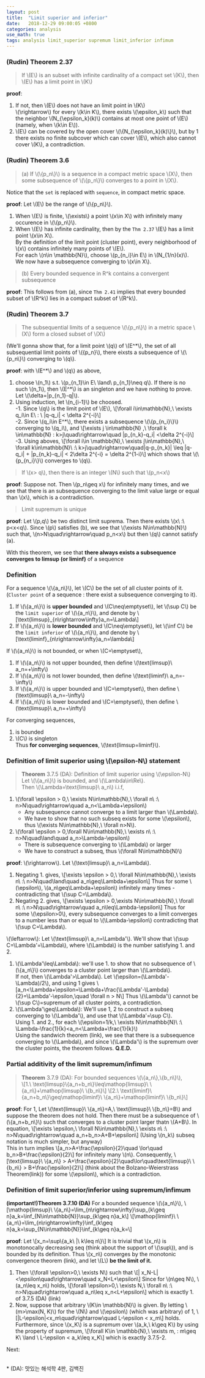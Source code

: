 ```yaml
---
layout: post
title:  "Limit superior and inferior"
date:   2018-12-29 09:00:05 +0800
categories: analysis
use_math: true
tags: analysis limit_superior supremum limit_inferior infimum
---
```

### (Rudin) Theorem 2.37
> If \\(E\\) is an subset with infinite cardinality of a compact set \\(K\\), then \\(E\\) has a limit point in \\(K\\)

__proof__: 
1. If not, then \\(E\\) does not have an limit point in \\(K\\)  
\\(\rightarrow\\) for every \\(k\in K\\), there exists \\(\epsilon\_k\\) such that the neighbor \\(N\_\{\epsilon\_k\}(k)\\) contains at most one point of \\(E\\) (namely, when \\(k\in E\\)).
2. \\(E\\) can be covered by the open cover \\(\\{N\_\{\epsilon\_k\}(k)\\}\\), but by 1 there exists no finite subcover which can cover \\(E\\), which also cannot cover \\(K\\), a contradiction.

### (Rudin) Theorem 3.6
> (a) If \\(\\{p\_n\\}\\) is a sequence in a compact metric space \\(X\\), then some subsequence of \\(\\{p\_n\\}\\) converges to a point in \\(X\\). 

Notice that the `set` is replaced with `sequence`, in compact metric space.

__proof__: Let \\(E\\) be the range of \\(\\{p\_n\\}\\).
1. When \\(E\\) is finite, \\(\exists\\) a point \\(x\in X\\) with infinitely many occurence in \\(\\{p\_n\\}\\).
2. When \\(E\\) has infinite cardinality, then by the `Thm 2.37` \\(E\\) has a limit point \\(x\in X\\).  
By the definition of the limit point (cluster point), every neighborhood of \\(x\\) contains infinitely many points of \\(E\\).  
For each \\(n\in \mathbb\{N\}\\), choose \\(p\_\{n\_i\}\in E\\) in \\(N\_\{1/n\}(x)\\).  
We now have a subsequence converging to \\(x\in X\\).

> (b) Every bounded sequence in R^k contains a convergent subsequence  

__proof__: This follows from (a), since `Thm 2.41` implies that every bounded subset of \\(R^k\\) lies in a compact subset of \\(R^k\\).

### (Rudin) Theorem 3.7
> The subsequential limits of a sequence \\(\\{p\_n\\}\\) in a metric space \\(X\\) form a closed subset of \\(X\\)

(We'll gonna show that, for a limit point \\(q\\) of \\(E^\*\\), the set of all subsequential limit points of \\({p\_n\}\\), there eixsts a subsequence of \\(\\{p\_n\\}\\) converging to \\(q\\). 

__proof__: with \\(E^\*\\) and \\(q\\) as above, 
1. choose \\(n\_1\\) s.t. \\(p\_\{n\_1\}\in E\\ \land\\ p\_\{n\_1\}\neq q\\). If there is no such \\(n\_1\\), then \\(E^\*\\) is an singleton and we have nothing to prove. Let \\(\delta=\|p\_\{n\_1\}-q\|\\).
2. Using induction, let \\(n\_\{i-1\}\\) be choosed.  
	-1. Since \\(q\\) is the limit point of \\(E\\), \\[\forall i\in\mathbb\{N\},\\ \exists q\_i\in E\\ : \\ \|q-q\_i\| < \delta 2^\{-i\}\\]  
	-2. Since \\(q\_i\in E^\*\\), there exists a subsequence \\(\\{p\_\{n\_i\}\\}\\) converging to \\(q\_i\\), and
	\\[\exists j \in\mathbb\{N\} ,\\ \forall k \in\mathbb\{N\} : k>j\quad\rightarrow\quad  \|p\_\{n\_k\}-q\_i\| <\delta 2^\{-i\}\\]
	-3. Using aboves,
	\\[\forall i\in \mathbb\{N\},\\ \exists j\in\mathbb\{N\},\\ \forall k\in\mathbb\{N\}\\ :\\  k>j\quad\rightarrow\quad\|q-p\_\{n\_k\}\| \leq \|q-q\_i\| + \|p\_\{n\_k\}-q\_i\| < 2\delta 2^\{-i\} = \delta 2^\{1-i\}\\]
	which shows that \\(\\{p\_\{n\_i\}\\}\\) converges to \\(q\\).
	
> If \\(x> q\\), then there is an integer \\(N\\) such that \\(p\_n<x\\)

__proof__: Suppose not. Then \\(p\_n\geq x\\) for infinitely many times, and we see that there is an subsequence converging to the limit value large or equal than \\(x\\), which is a contradiction.

> Limit supremum is unique

__proof__: Let \\(p,q\\) be two distinct limit suprema. Then there exists \\(x\\ :\\ p<x<q\\). Since \\(p\\) satisfies (b), we see that \\(\exists N\in\mathbb\{N\}\\) such that, \\(n>N\quad\rightarrow\quad p\_n<x\\) but then \\(q\\) cannot satisfy (a). 
 
With this theorem, we see that __there always exists a subsequence converges to limsup (or liminf)__ of a sequence
	
### Definition

For a sequence \\(\\{a\_n\\}\\), let \\(C\\) be the set of all cluster points of it.  
(`Cluster point` of a sequence : there exist a subsequence converging to it).  
1. If \\(\\{a\_n\\}\\) is __upper bounded__ and \\(C\neq\emptyset\\), let \\(\sup C\\)  be the `limit superior` of \\(\\{a\_n\\}\\), and denote by \\[\text\{limsup\}\_\{n\rightarrow\infty\}a\_n=\Lambda\\]
2. If \\(\\{a\_n\\}\\) is __lower bounded__ and \\(C\neq\emptyset\\), let \\(\inf C\\)  be the `limit inferior` of \\(\\{a\_n\\}\\), and denote by \\[\text\{liminf\}\_\{n\rightarrow\infty\}a\_n=\lambda\\]

If \\(\\{a\_n\\}\\) is not bounded, or when \\(C=\emptyset\\), 
1. If \\(\\{a\_n\\}\\) is not upper bounded, then define \\(\text\{limsup\}\\ a\_n=+\infty\\)
2. If \\(\\{a\_n\\}\\) is not lower bounded, then define \\(\text\{liminf\}\\ a\_n=-\infty\\)
3. If \\(\\{a\_n\\}\\) is upper bounded and \\(C=\emptyset\\), then define \\(\text\{limsup\}\\ a\_n=-\infty\\)
4. If \\(\\{a\_n\\}\\) is lower bounded and \\(C=\emptyset\\), then define \\(\text\{limsup\}\\ a\_n=+\infty\\)


For converging sequences,
1. is bounded
2. \\(C\\) is singleton  
Thus __for converging sequences__, \\(\text\{limsup=liminf\}\\).


### Definition of limit superior using \\(\epsilon-N\\) statement
> __Theorem__ 3.7.5 (DA): Definition of limit superior using \\(\epsilon-N\\)  
Let \\(\\{a\_n\\}\\) is bounded, and \\(\Lambda\in\Re\\).  
Then \\(\Lambda=\text\{limsup\}\\ a\_n\\) i.i.f,
1. \\(\forall \epsilon > 0,\\ \exists N\in\mathbb\{N\},\\ \forall n\\ :\\ n>N\quad\rightarrow\quad a\_n<\Lambda+\epsilon\\)  
	* Any subsequence cannot converge to a limit larger than \\(\Lambda\\).
	* We have to show that no such subseq exists for some \\(\epsilon\\), thus \\(\exists N\in\mathbb\{N\},\\ \forall n>N\\).
2. \\(\forall \epsilon > 0,\forall N\in\mathbb\{N\},\\ \exists n\\ :\\ n>N\quad\land\quad a\_n>\Lambda-\epsilon\\)  
	* There is subsequence converging to \\(\Lambda\\) or larger
	* We have to construct a subseq, thus \\(\forall N\in\mathbb\{N\}\\)
	
__proof__: \\(\rightarrow\\). Let \\(\text\{limsup\}\\ a\_n=\Lambda\\).  
1. Negating 1. gives, 
\\[\exists \epsilon > 0,\\ \forall N\in\mathbb\{N\},\\ \exists n\\ :\\ n>N\quad\land\quad a\_n\geq\Lambda+\epsilon\\]
Thus for some \\(\epsilon\\), \\(a\_n\geq\Lambda+\epsilon\\) infinitely many times - contradicting that \\(\sup C=\Lambda\\).
2. Negating 2. gives,
\\[\exists \epsilon > 0,\exists N\in\mathbb\{N\},\\ \forall n\\ :\\ n>N\quad\rightarrow\quad a\_n\leq\Lambda-\epsilon\\]
Thus for some \\(\epsilon>0\\), every subsequence converges to a limit converges to a number less than or equal to \\(\Lambda-\epsilon\\) contradicting that \\(\sup C=\Lambda\\).

\\(\leftarrow\\): Let \\(\text\{limsup\}\\ a\_n=\Lambda'\\). We'll show that \\(\sup C=\Lambda'=\Lambda\\), where \\(\Lambda\\) is the number satisfying 1. and 2.  

1. \\(\Lambda'\leq\Lambda\\): we'll use 1. to show that no subsequence of \\(\\{a\_n\\}\\) converges to a cluster point larger than \\(\Lambda\\).  
If not, then \\(\Lambda'>\Lambda\\). Let \\(\epsilon=(\Lambda'-\Lambda)/2\\), and using 1 gives
\\[a\_n<\Lambda+\epsilon=\Lambda+\frac\{\Lambda'-\Lambda\}\{2\}=\Lambda'-\epsilon,\quad \forall n > N\\]
Thus \\(\Lambda'\\) cannot be \\(\sup C\\)=supremum of all cluster points, a contradiction.
2. \\(\Lambda'\geq\Lambda\\): We'll use 1, 2 to construct a subseq converging to \\(\Lambda'\\), and use that \\(\Lambda'=\sup C\\).  
Using 1. and 2., for each \\(\epsilon=1/k,\\ \exists N\in\mathbb\{N\}\\ :\\ \Lambda-\frac\{1\}\{k\}<a\_n<\Lambda+\frac\{1\}\{k\}\\)  
Using the sandwich theorem (link), we see that there is a subsequence converging to \\(\Lambda\\), and since \\(\Lambda'\\) is the supremum over the cluster points, the theorem follows. __Q.E.D.__


### Partial additivity of the limit supremum/infimum
> __Theorem__ 3.7.9 (DA): For bounded sequences \\(\\{a\_n\\},\\{b\_n\\}\\),  
\\[1.\\ \\text\{limsup\}\\{a\_n+b\_n\\}\leq\mathop\{limsup\}\\ \\{a\_n\\}+\mathop\{limsup\}\\ \\{b\_n\\}\\]
\\[2.\\ \\text\{liminf\}\\{a\_n+b\_n\\}\geq\mathop\{liminf\}\\ \\{a\_n\\}+\mathop\{liminf\}\\ \\{b\_n\\}\\]

__proof__: For 1, Let \\(\text\{limsup\}\\ \\{a\_n\\}=A,\\ \text\{limsup\}\\ \\{b\_n\\}=B\\) and suppose the theorem does not hold. Then there must be a subsequence of \\(\\{a\_n+b\_n\\}\\) such that converges to a cluster point larger thatn \\(A+B\\). In equation,
\\[\exists \epsilon,\\ \forall N\in\mathbb\{N\},\\ \exists n\\ :\\ n>N\quad\rightarrow\quad a\_n+b\_n>A+B+\epsilon\\]
(Using \\(n\_k\\) subseq notation is much simpler, but anyway)  
This in turn implies
\\[a\_n>A+\frac\{\epsilon\}\{2\}\quad \lor\quad b\_n>B+\frac\{\epsilon\}\{2\}\\]
for infinitely many \\(n\\). Consequently,
\\[\text\{limsup\}\\ \\{a\_n\\} > A+\frac\{\epsilon\}\{2\}\quad\lor\quad\text\{limsup\}\\ \\{b\_n\\} > B+\frac\{\epsilon\}\{2\}\\]
(think about the Bolzano-Weierstrass Theorem(link)) for some \\(\epsilon\\), which is a contradiction.



### Definition of limit superior/inferior using supremum/infimum
__(important!)Theorem 3.7.10 (DA)__ For a bounded sequence \\(\\{a\_n\\}\\), 
\\[\mathop\{limsup\}\\ \\{a\_n\\}=\lim\_\{n\rightarrow\infty\}\sup\_\{k\geq n\}a\_k=\inf\_\{N\in\mathbb\{N\}\}\sup\_\{k\geq n\}a\_k\\]
\\[\mathop\{liminf\}\\ \\{a\_n\\}=\lim\_\{n\rightarrow\infty\}\inf\_\{k\geq n\}a\_k=\sup\_\{N\in\mathbb\{N\}\}\inf\_\{k\geq n\}a\_k=\\]

__proof__: Let
\\[x\_n=\sup\\{a\_k\\ \|\\ k\leq n\\}\\]
It is trivial that \\(x\_n\\) is monotonocally decreasing seq (think about the support of \\(\sup\\)), and is bounded by its definition. Thus \\(x\_n\\) converges by the monotonic convergence theorem (link), and let \\(L\\) __be the limit of it.__  
1. Then \\(\forall \epsilon>0,\\ \exists N\\) such that
\\[\| x\_N-L\| <\epsilon\quad\rightarrow\quad x\_N<L+\epsilon\\]
Since for \\(n\geq N\\), \\(a\_n\leq x\_n\\) holds,
\\[\forall \epsilon>0,\\ \exists N,\\ \forall n\\ :\\ n>N\quad\rightarrow\quad a\_n\leq x\_n<L+\epsilon\\]
which is exactly 1. of 3.7.5 (DA) (link)
2. Now, suppose that arbitrary \\(K\in \mathbb\{N\}\\) is given. By letting \\(m>\max(N, K)\\) for the \\(N\\) and \\(\epsilon\\) (which was arbitrary) of 1, 
\\[\|L-\epsilon\|<x\_m\quad\rightarrow\quad L-\epsilon < x\_m\\]
holds. Furthermore, since \\(x\_K\\) is a _supremum_ over \\(a\_k,\\ k\geq K\\) by using the property of supremum, 
\\[\forall K\in \mathbb\{N\},\\ \exists m, : m\geq K\\ \land \\ L-\epsilon < a\_k\leq x\_K\\]
which is exactly 3.7.5-2. 


Next:  

<br/>
* (DA): 맛있는 해석학 4판, 김백진